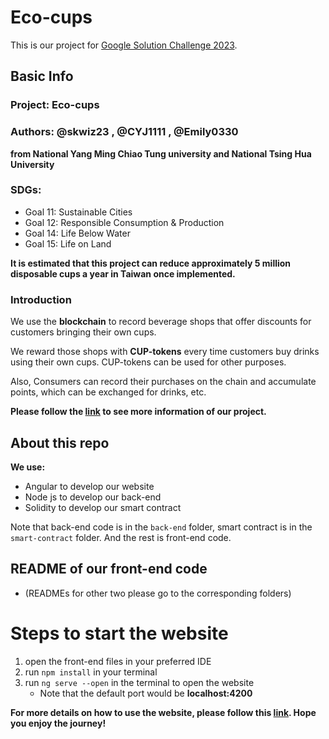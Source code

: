 # Eco-cups
This is our project for [Google Solution Challenge 2023](https://developers.google.com/community/gdsc-solution-challenge).

## Basic Info
### Project: Eco-cups
### Authors: @skwiz23 , @CYJ1111 , @Emily0330
**from National Yang Ming Chiao Tung university and National Tsing Hua University**
### SDGs: 
* Goal 11: Sustainable Cities
* Goal 12: Responsible Consumption & Production
* Goal 14: Life Below Water
* Goal 15: Life on Land

**It is estimated that this project can reduce approximately 5 million disposable cups a year in Taiwan once implemented.**

### Introduction

We use the **blockchain** to record beverage shops that offer discounts for customers bringing their own cups.

We reward those shops with **CUP-tokens** every time customers buy drinks using their own cups. CUP-tokens can be used for other purposes.

Also, Consumers can record their purchases on the chain and accumulate points, which can be exchanged for drinks, etc.

**Please follow the [link](https://youtu.be/CqGDVPDPr68) to see more information of our project.**

## About this repo
**We use:**
+ Angular to develop our website
+ Node js to develop our back-end
+ Solidity to develop our smart contract

Note that back-end code is in the `back-end` folder, smart contract is in the `smart-contract` folder. And the rest is front-end code.

## README of our front-end code
* (READMEs for other two please go to the corresponding folders)
# Steps to start the website
1. open the front-end files in your preferred IDE
2. run `npm install` in your terminal
3. run `ng serve --open` in the terminal to open the website
    * Note that the default port would be **localhost:4200**

**For more details on how to use the website, please follow this [link](https://youtu.be/CqGDVPDPr68). Hope you enjoy the journey!**
